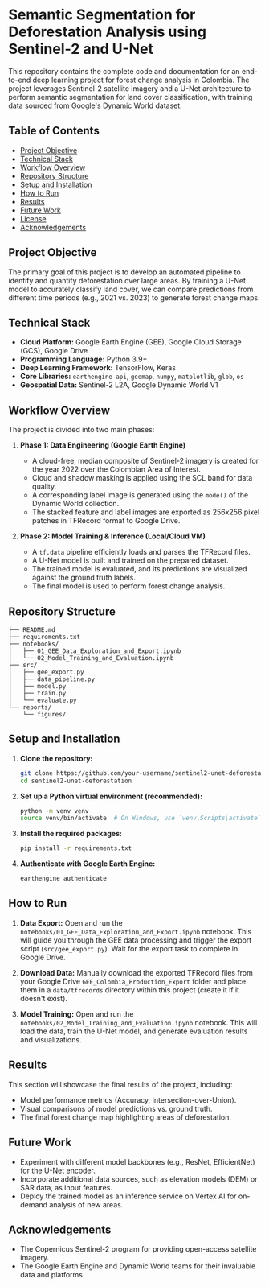 # Semantic Segmentation for Deforestation Analysis using Sentinel-2 and U-Net

This repository contains the complete code and documentation for an end-to-end deep learning project for forest change analysis in Colombia. The project leverages Sentinel-2 satellite imagery and a U-Net architecture to perform semantic segmentation for land cover classification, with training data sourced from Google's Dynamic World dataset.

## Table of Contents
- [Project Objective](#project-objective)
- [Technical Stack](#technical-stack)
- [Workflow Overview](#workflow-overview)
- [Repository Structure](#repository-structure)
- [Setup and Installation](#setup-and-installation)
- [How to Run](#how-to-run)
- [Results](#results)
- [Future Work](#future-work)
- [License](#license)
- [Acknowledgements](#acknowledgements)

## Project Objective

The primary goal of this project is to develop an automated pipeline to identify and quantify deforestation over large areas. By training a U-Net model to accurately classify land cover, we can compare predictions from different time periods (e.g., 2021 vs. 2023) to generate forest change maps.

## Technical Stack
- **Cloud Platform:** Google Earth Engine (GEE), Google Cloud Storage (GCS), Google Drive
- **Programming Language:** Python 3.9+
- **Deep Learning Framework:** TensorFlow, Keras
- **Core Libraries:** `earthengine-api`, `geemap`, `numpy`, `matplotlib`, `glob`, `os`
- **Geospatial Data:** Sentinel-2 L2A, Google Dynamic World V1

## Workflow Overview

The project is divided into two main phases:

1.  **Phase 1: Data Engineering (Google Earth Engine)**
    - A cloud-free, median composite of Sentinel-2 imagery is created for the year 2022 over the Colombian Area of Interest.
    - Cloud and shadow masking is applied using the SCL band for data quality.
    - A corresponding label image is generated using the `mode()` of the Dynamic World collection.
    - The stacked feature and label images are exported as 256x256 pixel patches in TFRecord format to Google Drive.

2.  **Phase 2: Model Training & Inference (Local/Cloud VM)**
    - A `tf.data` pipeline efficiently loads and parses the TFRecord files.
    - A U-Net model is built and trained on the prepared dataset.
    - The trained model is evaluated, and its predictions are visualized against the ground truth labels.
    - The final model is used to perform forest change analysis.

## Repository Structure
```
├── README.md
├── requirements.txt
├── notebooks/
│   ├── 01_GEE_Data_Exploration_and_Export.ipynb
│   └── 02_Model_Training_and_Evaluation.ipynb
├── src/
│   ├── gee_export.py
│   ├── data_pipeline.py
│   ├── model.py
│   ├── train.py
│   └── evaluate.py
└── reports/
    └── figures/
```

## Setup and Installation

1.  **Clone the repository:**
    ```bash
    git clone https://github.com/your-username/sentinel2-unet-deforestation.git
    cd sentinel2-unet-deforestation
    ```

2.  **Set up a Python virtual environment (recommended):**
    ```bash
    python -m venv venv
    source venv/bin/activate  # On Windows, use `venv\Scripts\activate`
    ```

3.  **Install the required packages:**
    ```bash
    pip install -r requirements.txt
    ```

4.  **Authenticate with Google Earth Engine:**
    ```bash
    earthengine authenticate
    ```

## How to Run

1.  **Data Export:** Open and run the `notebooks/01_GEE_Data_Exploration_and_Export.ipynb` notebook. This will guide you through the GEE data processing and trigger the export script (`src/gee_export.py`). Wait for the export task to complete in Google Drive.

2.  **Download Data:** Manually download the exported TFRecord files from your Google Drive `GEE_Colombia_Production_Export` folder and place them in a `data/tfrecords` directory within this project (create it if it doesn't exist).

3.  **Model Training:** Open and run the `notebooks/02_Model_Training_and_Evaluation.ipynb` notebook. This will load the data, train the U-Net model, and generate evaluation results and visualizations.

## Results

This section will showcase the final results of the project, including:
- Model performance metrics (Accuracy, Intersection-over-Union).
- Visual comparisons of model predictions vs. ground truth.
- The final forest change map highlighting areas of deforestation.

## Future Work

- Experiment with different model backbones (e.g., ResNet, EfficientNet) for the U-Net encoder.
- Incorporate additional data sources, such as elevation models (DEM) or SAR data, as input features.
- Deploy the trained model as an inference service on Vertex AI for on-demand analysis of new areas.

## Acknowledgements
- The Copernicus Sentinel-2 program for providing open-access satellite imagery.
- The Google Earth Engine and Dynamic World teams for their invaluable data and platforms.
